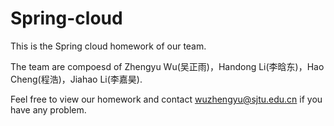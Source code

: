# Spring-cloud
This is the Spring cloud homework of our team.

The team are compoesd of Zhengyu Wu(吴正雨)，Handong Li(李晗东)，Hao Cheng(程浩)，Jiahao Li(李嘉昊).

Feel free to view our homework and contact wuzhengyu@sjtu.edu.cn if you have any problem.
